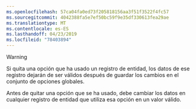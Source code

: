 ```yaml
---
ms.openlocfilehash: 57ca04fa0ed73f205818156aa3f51f3522f4fc57
ms.sourcegitcommit: 4042388fa5e7ef50bc59f9e35df330613fea29ae
ms.translationtype: MT
ms.contentlocale: es-ES
ms.lasthandoff: 04/23/2019
ms.locfileid: "78403894"
---
```

> [!WARNING]
> Si quita una opción que ha usado un registro de entidad, los datos de ese registro dejarán de ser válidos después de guardar los cambios en el conjunto de opciones globales.
>
>Antes de quitar una opción que se ha usado, debe cambiar los datos en cualquier registro de entidad que utiliza esa opción en un valor válido.